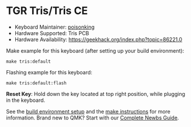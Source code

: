 # TGR Tris/Tris CE

* Keyboard Maintainer: [poisonking](https://github.com/halfenergized)
* Hardware Supported: Tris PCB
* Hardware Availability: https://geekhack.org/index.php?topic=86221.0

Make example for this keyboard (after setting up your build environment):

    make tris:default

Flashing example for this keyboard:

    make tris:default:flash

**Reset Key**: Hold down the key located at top right position, while plugging in the keyboard.

See the [build environment setup](https://docs.qmk.fm/#/getting_started_build_tools) and the [make instructions](https://docs.qmk.fm/#/getting_started_make_guide) for more information. Brand new to QMK? Start with our [Complete Newbs Guide](https://docs.qmk.fm/#/newbs).

